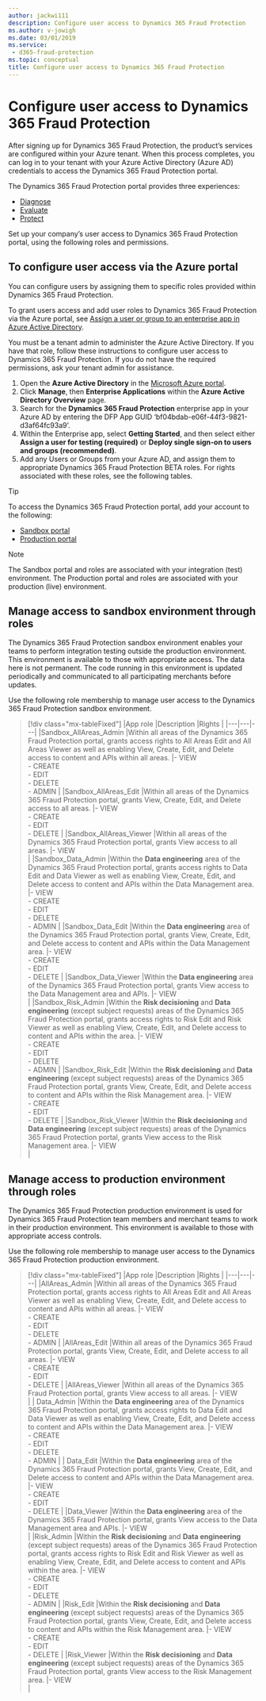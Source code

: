 ```yaml
---
author: jackwi111
description: Configure user access to Dynamics 365 Fraud Protection
ms.author: v-jowigh
ms.date: 03/01/2019
ms.service:
 - d365-fraud-protection
ms.topic: conceptual
title: Configure user access to Dynamics 365 Fraud Protection
---
```



# Configure user access to Dynamics 365 Fraud Protection

After signing up for Dynamics 365 Fraud Protection, the product’s services are configured within your Azure tenant. When this process completes, you can log in to your tenant with your Azure Active Directory (Azure AD) credentials to access the Dynamics 365 Fraud Protection portal.

The Dynamics 365 Fraud Protection portal provides three experiences:

- [Diagnose](diagnose-experience.md)
- [Evaluate](evaluate-experience.md)
- [Protect](protect-experience.md)

Set up your company’s user access to Dynamics 365 Fraud Protection portal, using the following roles and permissions.

## To configure user access via the Azure portal

You can configure users by assigning them to specific roles provided within Dynamics 365 Fraud Protection.

To grant users access and add user roles to Dynamics 365 Fraud Protection via the Azure portal, see [Assign a user or group to an enterprise app in Azure Active Directory](https://docs.microsoft.com/azure/active-directory/manage-apps/assign-user-or-group-access-portal).

You must be a tenant admin to administer the Azure Active Directory. If you have that role, follow these instructions to configure user access to Dynamics 365 Fraud Protection. If you do not have the required permissions, ask your tenant admin for assistance.

1.	Open the **Azure Active Directory** in the [Microsoft Azure portal](https://portal.azure.com/#home).
1.	Click **Manage**, then **Enterprise Applications** within the **Azure Active Directory Overview** page.
1.	Search for the **Dynamics 365 Fraud Protection** enterprise app in your Azure AD by entering the DFP App GUID ‘bf04bdab-e06f-44f3-9821-d3af64fc93a9’.
1.	Within the Enterprise app, select **Getting Started**, and then select either **Assign a user for testing (required)** or **Deploy single sign-on to users and groups (recommended)**.
1.	Add any Users or Groups from your Azure AD, and assign them to appropriate Dynamics 365 Fraud Protection BETA roles. For rights associated with these roles, see the following tables.

> [!TIP]
> To access the Dynamics 365 Fraud Protection portal, add your account to the following:

- [Sandbox portal](https://dfp.microsoft-int.com/)
- [Production portal](https://dfp.microsoft.com/)

> [!NOTE]
> The Sandbox portal and roles are associated with your integration (test) environment. The Production portal and roles are associated with your production (live) environment.

## Manage access to sandbox environment through roles

The Dynamics 365 Fraud Protection sandbox environment enables your teams to perform integration testing outside the production environment. This environment is available to those with appropriate access. The data here is not permanent. The code running in this environment is updated periodically and communicated to all participating merchants before updates.

Use the following role membership to manage user access to the Dynamics 365 Fraud Protection sandbox environment.

> [!div class="mx-tableFixed"]
> |App role   |Description   |Rights   |
> |---|---|---|
> |Sandbox_AllAreas_Admin   |Within all areas of the Dynamics 365 Fraud Protection portal, grants access rights to All Areas Edit and All Areas Viewer as well as enabling View, Create, Edit, and Delete access to content and APIs within all areas.   |- VIEW<br/>- CREATE<br/>- EDIT<br/>- DELETE<br/>- ADMIN |
> |Sandbox_AllAreas_Edit   |Within all areas of the Dynamics 365 Fraud Protection portal, grants View, Create, Edit, and Delete access to all areas.   |- VIEW<br/>- CREATE<br/>- EDIT<br/>- DELETE   |
> |Sandbox_AllAreas_Viewer   |Within all areas of the Dynamics 365 Fraud Protection portal, grants View access to all areas.   |- VIEW<br/>   |
> |Sandbox_Data_Admin   |Within the **Data engineering** area of the Dynamics 365 Fraud Protection portal, grants access rights to Data Edit and Data Viewer as well as enabling View, Create, Edit, and Delete access to content and APIs within the Data Management area.   |- VIEW<br/>- CREATE<br/>- EDIT<br/>- DELETE<br/>- ADMIN   |
> |Sandbox_Data_Edit   |Within the **Data engineering** area of the Dynamics 365 Fraud Protection portal, grants View, Create, Edit, and Delete access to content and APIs within the Data Management area.   |- VIEW<br/>- CREATE<br/>- EDIT<br/>- DELETE  |
> |Sandbox_Data_Viewer   |Within the **Data engineering** area of the Dynamics 365 Fraud Protection portal, grants View access to the Data Management area and APIs.   |- VIEW <br/>  |
> |Sandbox_Risk_Admin   |Within the **Risk decisioning** and **Data engineering** (except subject requests) areas of the Dynamics 365 Fraud Protection portal, grants access rights to Risk Edit and Risk Viewer as well as enabling View, Create, Edit, and Delete access to content and APIs within the <Risk> area.   |- VIEW<br/>- CREATE<br/>- EDIT<br/>- DELETE<br/>- ADMIN   |
> |Sandbox_Risk_Edit   |Within the **Risk decisioning** and **Data engineering** (except subject requests) areas of the Dynamics 365 Fraud Protection portal, grants View, Create, Edit, and Delete access to content and APIs within the Risk Management area.   |- VIEW<br/>- CREATE<br/>- EDIT<br/>- DELETE   |
> |Sandbox_Risk_Viewer   |Within the **Risk decisioning** and **Data engineering** (except subject requests) areas of the Dynamics 365 Fraud Protection portal, grants View access to the Risk Management area.   |- VIEW  <br/> |

## Manage access to production environment through roles

The Dynamics 365 Fraud Protection production environment is used for Dynamics 365 Fraud Protection team members and merchant teams to work in their production environment. This environment is available to those with appropriate access controls.

Use the following role membership to manage user access to the Dynamics 365 Fraud Protection production environment.

> [!div class="mx-tableFixed"]
> |App role   |Description   |Rights   |
> |---|---|---|
> |AllAreas_Admin   |Within all areas of the Dynamics 365 Fraud Protection portal, grants access rights to All Areas Edit and All Areas Viewer as well as enabling View, Create, Edit, and Delete access to content and APIs within all areas.   |- VIEW<br/>- CREATE<br/>- EDIT<br/>- DELETE<br/>- ADMIN  |
> |AllAreas_Edit   |Within all areas of the Dynamics 365 Fraud Protection portal, grants View, Create, Edit, and Delete access to all areas.   |- VIEW<br/>- CREATE<br/>- EDIT<br/>- DELETE   |
> |AllAreas_Viewer   |Within all areas of the Dynamics 365 Fraud Protection portal, grants View access to all areas.   |- VIEW <br/>  |
> | Data_Admin   |Within the **Data engineering** area of the Dynamics 365 Fraud Protection portal, grants access rights to Data Edit and Data Viewer as well as enabling View, Create, Edit, and Delete access to content and APIs within the Data Management area.   |- VIEW<br/>- CREATE<br/>- EDIT<br/>- DELETE<br/>- ADMIN   |
> | Data_Edit   |Within the **Data engineering** area of the Dynamics 365 Fraud Protection portal, grants View, Create, Edit, and Delete access to content and APIs within the Data Management area.   |- VIEW<br/>- CREATE<br/>- EDIT<br/>- DELETE   |
> |Data_Viewer   |Within the **Data engineering** area of the Dynamics 365 Fraud Protection portal, grants View access to the Data Management area and APIs.   |- VIEW <br/>  |
> |Risk_Admin   |Within the **Risk decisioning** and **Data engineering** (except subject requests) areas of the Dynamics 365 Fraud Protection portal, grants access rights to Risk Edit and Risk Viewer as well as enabling View, Create, Edit, and Delete access to content and APIs within the <Risk> area.   |- VIEW<br/>- CREATE<br/>- EDIT<br/>- DELETE<br/>- ADMIN   |
> |Risk_Edit   |Within the **Risk decisioning** and **Data engineering** (except subject requests) areas of the Dynamics 365 Fraud Protection portal, grants View, Create, Edit, and Delete access to content and APIs within the Risk Management area.   |- VIEW<br/>- CREATE<br/>- EDIT<br/>- DELETE   |
> |Risk_Viewer   |Within the **Risk decisioning** and **Data engineering** (except subject requests) areas of the Dynamics 365 Fraud Protection portal, grants View access to the Risk Management area.   |- VIEW  <br/> |
